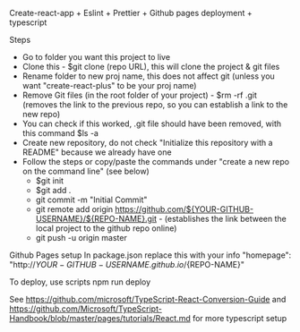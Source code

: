 Create-react-app + Eslint + Prettier + Github pages deployment + typescript

Steps
- Go to folder you want this project to live
- Clone this - $git clone (repo URL), this will clone the project & git files
- Rename folder to new proj name, this does not affect git (unless you want "create-react-plus" to be your proj name)
- Remove Git files (in the root folder of your project) - $rm -rf .git (removes the link to the previous repo, so you can establish a link to the new repo)
- You can check if this worked, .git file should have been removed, with this command \$ls -a
- Create new repository, do not check "Initialize this repository with a README" because we already have one
- Follow the steps or copy/paste the commands under "create a new repo on the command line" (see below)
  - \$git init
  - \$git add .
  - git commit -m "Initial Commit"
  - git remote add origin https://github.com/${YOUR-GITHUB-USERNAME}/${REPO-NAME}.git - (establishes the link between the local project to the github repo online)
  - git push -u origin master

Github Pages setup
In package.json replace this with your info
"homepage": "http://${YOUR-GITHUB-USERNAME}.github.io/${REPO-NAME}"

To deploy, use scripts
npm run deploy

See https://github.com/microsoft/TypeScript-React-Conversion-Guide and https://github.com/Microsoft/TypeScript-Handbook/blob/master/pages/tutorials/React.md for more typescript setup
